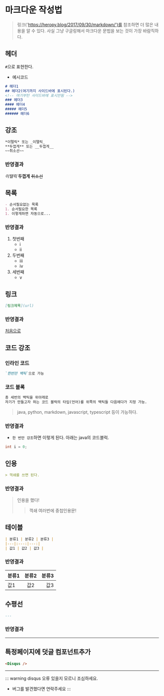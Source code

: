 # 마크다운 작성법

> 링크('https://heropy.blog/2017/09/30/markdown/')를 참조하면 더 많은 내용을 알 수 있다.
> 사실 그냥 구글링해서 마크다운 문법을 보는 것이 가장 바람직하다.

## 헤더

`#`으로 표현한다.

- 예시코드

```markdown
# 헤더1
## 헤더2(여기까지 사이드바에 표시된다.)
<!-- 여기부턴 사이드바에 표시안됨 -->
### 헤더3
#### 헤더4
##### 헤더5
###### 헤더6
```

## 강조

```markdown
*이텔릭* 또는 _이텔릭_
**두껍게** 또는 __두껍게__
~~취소선~~
```

### 반영결과

*이텔릭*
**두껍게**
~~취소선~~

## 목록

```markdown
- 순서필요없는 목록
1. 순서필요한 목록
1. 이렇게하면 자동으로...
```

### 반영결과

1. 첫번째
    - i
    - ii
2. 두번째
    - iii
    - iv
3. 세번째
    - v

## 링크

```markdown
[링크제목](url)
```

### 반영결과

[처음으로](./)

## 코드 강조

### 인라인 코드

```markdown
`한번만 백틱`으로 가능
```

### 코드 블록

```markdown
총 세번의 백틱을 위아래로
자기가 만들고자 하는 코드 블럭의 타입(언어)를 위쪽의 백틱들 다음에다가 지정 가능.
```

> java, python, markdown, javascript, typescript 등이 가능하다.

### 반영결과

- `한 번만 강조`하면 이렇게 된다. 아래는 java의 코드블럭.

```java
int i = 0;
```

## 인용

```markdown
> 꺽쇄를 쓰면 된다.
```

### 반영결과

> 인용을 했다!
>> 꺽쇄 여러번에 중첩인용문!

## 테이블

```markdown
| 분류1 | 분류2 | 분류3 |
|---|:---:|---:|
| 값1 | 값2 | 값3 |
```

### 반영결과

| 분류1 | 분류2 | 분류3 |
|---|:---:|---:|
| 값1 | 값2 | 값3 |

## 수평선

```markdown
---
```

### 반영결과

---

## 특정페이지에 덧글 컴포넌트추가

```markdown
<Disqus />
```

---
::: warning disqus 오류 있을지 모르니 조심하세요.
- 버그를 발견했다면 연락주세요
:::

<Disqus/>